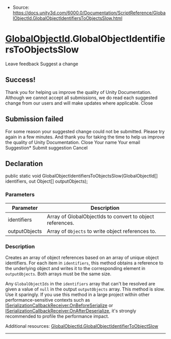 * Source: https://docs.unity3d.com/6000.0/Documentation/ScriptReference/GlobalObjectId.GlobalObjectIdentifiersToObjectsSlow.html

#  [GlobalObjectId](https://docs.unity3d.com/6000.0/Documentation/ScriptReference/GlobalObjectId.html).GlobalObjectIdentifiersToObjectsSlow
Leave feedback
Suggest a change
## Success!
Thank you for helping us improve the quality of Unity Documentation. Although we cannot accept all submissions, we do read each suggested change from our users and will make updates where applicable.
Close
## Submission failed
For some reason your suggested change could not be submitted. Please <a>try again</a> in a few minutes. And thank you for taking the time to help us improve the quality of Unity Documentation.
Close
Your name Your email Suggestion* Submit suggestion
Cancel
## Declaration
public static void GlobalObjectIdentifiersToObjectsSlow(GlobalObjectId[] identifiers, out Object[] outputObjects); 
### Parameters
Parameter | Description  
---|---  
identifiers | Array of GlobalObjectIds to convert to object references.  
outputObjects | Array of `Objects` to write object references to.  
### Description
Creates an array of object references based on an array of unique object identifiers.
For each item in `identifiers`, this method obtains a reference to the underlying object and writes it to the corresponding element in `outputObjects`. Both arrays must be the same size.  
  
Any `GlobalObjectIds` in the `identifiers` array that can't be resolved are given a value of `null` in the output `outputObjects` array. This method is slow. Use it sparingly. If you use this method in a large project within other performance-sensitive contexts such as [ISerializationCallbackReceiver.OnBeforeSerialize](https://docs.unity3d.com/6000.0/Documentation/ScriptReference/ISerializationCallbackReceiver.OnBeforeSerialize.html) or [ISerializationCallbackReceiver.OnAfterDeserialize](https://docs.unity3d.com/6000.0/Documentation/ScriptReference/ISerializationCallbackReceiver.OnAfterDeserialize.html), it's strongly recommended to profile the performance impact.  
  
Additional resources: [GlobalObjectId.GlobalObjectIdentifierToObjectSlow](https://docs.unity3d.com/6000.0/Documentation/ScriptReference/GlobalObjectId.GlobalObjectIdentifierToObjectSlow.html)
* * *
